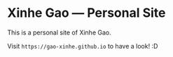 # Xinhe Gao — Personal Site 

This is a personal site of Xinhe Gao.

Visit `https://gao-xinhe.github.io` to have a look! :D
